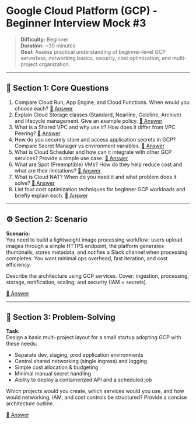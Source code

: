 # Google Cloud Platform (GCP) - Beginner Interview Mock #3

> **Difficulty:** Beginner  
> **Duration:** ~30 minutes  
> **Goal:** Assess practical understanding of beginner-level GCP serverless, networking basics, security, cost optimization, and multi-project organization.

---

## 🧠 Section 1: Core Questions

1. Compare Cloud Run, App Engine, and Cloud Functions. When would you choose each? [📖 Answer](mock_3_answers.md#1-compare-cloud-run-app-engine-and-cloud-functions-when-would-you-choose-each)
2. Explain Cloud Storage classes (Standard, Nearline, Coldline, Archive) and lifecycle management. Give an example policy. [📖 Answer](mock_3_answers.md#2-explain-cloud-storage-classes-standard-nearline-coldline-archive-and-lifecycle-management-give-an-example-policy)
3. What is a Shared VPC and why use it? How does it differ from VPC Peering? [📖 Answer](mock_3_answers.md#3-what-is-a-shared-vpc-and-why-use-it-how-does-it-differ-from-vpc-peering)
4. How do you securely store and access application secrets in GCP? Compare Secret Manager vs environment variables. [📖 Answer](mock_3_answers.md#4-how-do-you-securely-store-and-access-application-secrets-in-gcp-compare-secret-manager-vs-environment-variables)
5. What is Cloud Scheduler and how can it integrate with other GCP services? Provide a simple use case. [📖 Answer](mock_3_answers.md#5-what-is-cloud-scheduler-and-how-can-it-integrate-with-other-gcp-services-provide-a-simple-use-case)
6. What are Spot (Preemptible) VMs? How do they help reduce cost and what are their limitations? [📖 Answer](mock_3_answers.md#6-what-are-spot-preemptible-vms-how-do-they-help-reduce-cost-and-what-are-their-limitations)
7. What is Cloud NAT? When do you need it and what problem does it solve? [📖 Answer](mock_3_answers.md#7-what-is-cloud-nat-when-do-you-need-it-and-what-problem-does-it-solve)
8. List four cost optimization techniques for beginner GCP workloads and briefly explain each. [📖 Answer](mock_3_answers.md#8-list-four-cost-optimization-techniques-for-beginner-gcp-workloads-and-briefly-explain-each)

---

## ⚙️ Section 2: Scenario

**Scenario:**  
You need to build a lightweight image processing workflow: users upload images through a simple HTTPS endpoint, the platform generates thumbnails, stores metadata, and notifies a Slack channel when processing completes. You want minimal ops overhead, fast iteration, and cost efficiency.

Describe the architecture using GCP services. Cover: ingestion, processing, storage, notification, scaling, and security (IAM + secrets).

[📖 Answer](mock_3_answers.md#️-section-2-scenario---answer)

---

## 🧩 Section 3: Problem-Solving

**Task:**  
Design a basic multi-project layout for a small startup adopting GCP with these needs:
- Separate dev, staging, prod application environments
- Central shared networking (single ingress) and logging
- Simple cost allocation & budgeting
- Minimal manual secret handling
- Ability to deploy a containerized API and a scheduled job

Which projects would you create, which services would you use, and how would networking, IAM, and cost controls be structured? Provide a concise architecture outline.

[📖 Answer](mock_3_answers.md#-section-3-problem-solving---answer)
